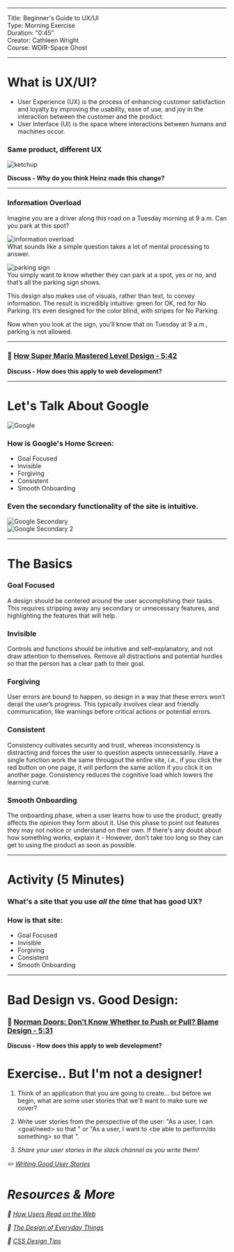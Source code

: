 <hr>

Title: Beginner's Guide to UX/UI<br>
Type: Morning Exercise<br>
Duration: "0:45"<br>
Creator: Cathleen Wright<br>
Course: WDIR-Space Ghost<br>

<hr>

# What is UX/UI?

- User Experience (UX) is the process of enhancing customer satisfaction and loyalty by improving the usability, ease of use, and joy in the interaction between the customer and the product.  
- User Interface (UI) is the space where interactions between humans and machines occur.

### Same product, different UX

![ketchup](https://i.imgur.com/f2jhRxc.png)

**Discuss - Why do you think Heinz made this change?**

<hr>

### Information Overload
Imagine you are a driver along this road on a Tuesday morning at 9 a.m. Can you park at this spot?

![information overload](https://i.imgur.com/MKhTcpy.png)<br>
What sounds like a simple question takes a lot of mental processing to answer.

![parking sign](https://i.imgur.com/pNa0V6O.png)<br>
You simply want to know whether they can park at a spot, yes or no, and that’s all the parking sign shows.

This design also makes use of visuals, rather than text, to convey information. The result is incredibly intuitive: green for OK, red for No Parking. It’s even designed for the color blind, with stripes for No Parking.

Now when you look at the sign, you’ll know that on Tuesday at 9 a.m., parking is not allowed.

<hr>

### :movie_camera: [How Super Mario Mastered Level Design - 5:42](https://youtu.be/ZH2wGpEZVgE)

**Discuss - How does this apply to web development?**

<hr>

# Let's Talk About Google

![Google](https://i.imgur.com/4fkhtT7.png)

### How is Google's Home Screen:

 - Goal Focused
 - Invisible
 - Forgiving
 - Consistent
 - Smooth Onboarding

### Even the secondary functionality of the site is intuitive.

![Google Secondary](https://i.imgur.com/4W5FoAX.png)<br>
![Google Secondary 2](https://i.imgur.com/GtgSvIA.png)

<hr>

# The Basics

### Goal Focused
A design should be centered around the user accomplishing their tasks. This requires stripping away any secondary or unnecessary features, and highlighting the features that will help.

### Invisible
Controls and functions should be intuitive and self-explanatory, and not draw attention to themselves. Remove all distractions and potential hurdles so that the person has a clear path to their goal.

### Forgiving
User errors are bound to happen, so design in a way that these errors won’t derail the user’s progress. This typically involves clear and friendly communication, like warnings before critical actions or potential errors.

### Consistent
Consistency cultivates security and trust, whereas inconsistency is distracting and forces the user to question aspects unnecessarily.  Have a single function work the same througout the entire site, i.e., if you click the red button on one page, it will perform the same action if you click it on another page.  Consistency reduces the cognitive load which lowers the learning curve.

### Smooth Onboarding
The onboarding phase, when a user learns how to use the product, greatly affects the opinion they form about it. Use this phase to point out features they may not notice or understand on their own.  If there's any doubt about how something works, explain it - However, don’t take too long so they can get to using the product as soon as possible.

<hr>

# Activity (5 Minutes)

### What's a site that you use _all the time_ that has good UX?  

### How is that site:

 - Goal Focused
 - Invisible
 - Forgiving
 - Consistent
 - Smooth Onboarding
 
<hr> 
 
# Bad Design vs. Good Design:

### :movie_camera: [Norman Doors: Don’t Know Whether to Push or Pull? Blame Design - 5:31](https://youtu.be/yY96hTb8WgI)

**Discuss - How does this apply to web development?**

# Exercise.. But I'm not a designer!  

1. Think of an application that you are going to create... but before we begin, what are some user stories that we'll want to make sure we cover?
2. Write user stories from the perspective of the user: "As a user, I can <goal/need> so that <why>" or "As a user, I want to <be able to perform/do something> so that <I get some form of value or benefit>".

3. Share your user stories in the slack channel as you write them!  

:pencil2: [Writing Good User Stories](https://www.freecodecamp.org/news/how-and-why-to-write-great-user-stories-f5a110668246/)


# Resources & More

:book: [How Users Read on the Web](https://www.nngroup.com/articles/how-users-read-on-the-web/)

:book: [The Design of Everyday Things](http://a.co/7wYcUD5)

:movie_camera: [CSS Design Tips](https://www.youtube.com/watch?v=M1syJPviLkU&list=PLdnONIhPScST0Vy4LrIZiYKpFNoxgyH7J&index=13)
